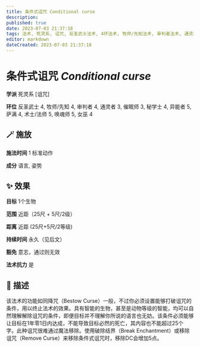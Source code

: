 ```yaml
---
title: 条件式诅咒 Conditional curse
description: 
published: true
date: 2023-07-03 21:37:18
tags: 法术, 死灵系, 诅咒, 反圣武士法术, 4环法术, 牧师/先知法术, 审判者法术, 通灵者法术, 3环法术, 催眠师法术, 秘学士法术, 异能者法术, 5环法术, 萨满法术, 术士/法师法术, 唤魂师法术, 女巫法术
editor: markdown
dateCreated: 2023-07-03 21:37:18
---
```


# **条件式诅咒** *Conditional curse*

**学派** 死灵系 \[诅咒\] 

**环位** 反圣武士 4, 牧师/先知 4, 审判者 4, 通灵者 3, 催眠师 3, 秘学士 4, 异能者 5, 萨满 4, 术士/法师 5, 唤魂师 5, 女巫 4

## 🪄 施放

**施法时间** 1 标准动作

**成分** 语言, 姿势

## ✨ 效果 

**目标** 1个生物 

**范围** 近距（25尺 + 5尺/2级）

**距离** 近距 (25尺+5尺/2等级)  

**持续时间** 永久（见后文） 

**豁免** 意志，通过则无效

**法术抗力** 是

## 📖 描述

该法术的功能如同降咒（Bestow Curse）一般，不过你必须设置能够打破诅咒的条件，用以终止法术的效果。具有智能的生物，甚至是动物等级的智能，均可以自然理解解除诅咒的条件，即便目标并不理解你所说的语言也无妨。该条件必须能够让目标在1年零1日内达成，不能导致目标必然的死亡，其内容也不能超过25个字。此种诅咒很难通过魔法移除。使用破除结界（Break Enchantment）或移除诅咒（Remove Curse）来移除条件式诅咒时，移除DC会增加5点。
    